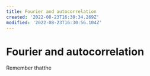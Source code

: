 ```yaml
---
title: Fourier and autocorrelation
created: '2022-08-23T16:30:34.269Z'
modified: '2022-08-23T16:30:56.104Z'
---
```


# Fourier  and autocorrelation

Remember thatthe 
